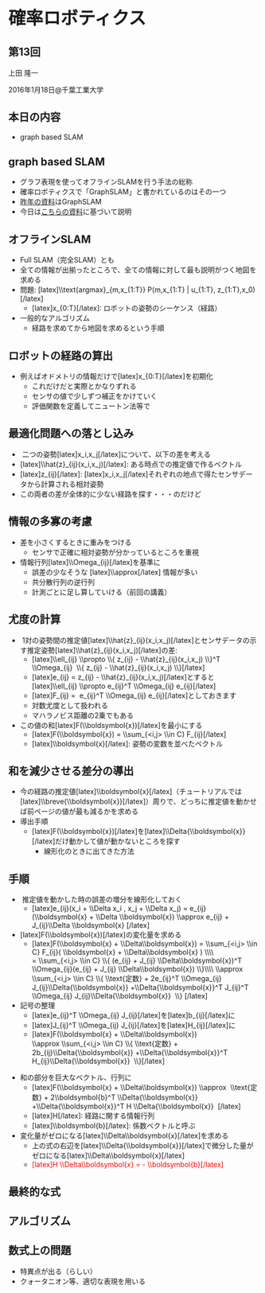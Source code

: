 <h1 style="font-size: 250%;">確率ロボティクス</h1>
<h2>第13回</h2>
上田 隆一

2016年1月18日\@千葉工業大学

<!--nextpage-->
<h2>本日の内容</h2>
<ul>
 	<li>graph based SLAM</li>
</ul>
<!--nextpage-->
<h2>graph based SLAM</h2>
<ul>
 	<li>グラフ表現を使ってオフラインSLAMを行う手法の総称</li>
 	<li>確率ロボティクスで「GraphSLAM」と書かれているのはその一つ</li>
 	<li><a href="http://www.slideshare.net/ryuichiueda/13-57036730" target="_blank">昨年の資料</a>はGraphSLAM</li>
 	<li>今日は<a href="http://ieeexplore.ieee.org/document/5681215/" target="_blank">こちらの資料</a>に基づいて説明</li>
</ul>
<!--nextpage-->
<h2>オフラインSLAM</h2>
<ul>
 	<li>Full SLAM（完全SLAM）とも</li>
 	<li>全ての情報が出揃ったところで、全ての情報に対して最も説明がつく地図を求める</li>
 	<li>問題: [latex]\\text{argmax}_{m,x_{1:T}} P(m,x_{1:T} | u_{1:T}, z_{1:T},x_0)[/latex]
<ul>
 	<li>[latex]x_{0:T}[/latex]: ロボットの姿勢のシーケンス（経路）</li>
</ul>
</li>
 	<li>一般的なアルゴリズム
<ul>
 	<li>経路を求めてから地図を求めるという手順</li>
</ul>
</li>
</ul>
<!--nextpage-->
<h2>ロボットの経路の算出</h2>
<ul>
 	<li>例えばオドメトリの情報だけで[latex]x_{0:T}[/latex]を初期化
<ul>
 	<li>これだけだと実際とかなりずれる</li>
 	<li>センサの値で少しずつ補正をかけていく</li>
 	<li>評価関数を定義してニュートン法等で</li>
</ul>
</li>
</ul>
<!--nextpage-->
<h2>最適化問題への落とし込み</h2>
<ul>
 	<li> 二つの姿勢[latex]x_i,x_j[/latex]について、以下の差を考える</li>
 	<li>[latex]\\hat{z}_{ij}(x_i,x_j)[/latex]: ある時点での推定値で作るベクトル</li>
 	<li>[latex]z_{ij}[/latex]: [latex]x_i,x_j[/latex]それぞれの地点で得たセンサデータから計算される相対姿勢</li>
 	<li>この両者の差が全体的に少ない経路を探す・・・のだけど</li>
</ul>
<!--nextpage-->
<h2>情報の多寡の考慮</h2>
<ul>
 	<li>差を小さくするときに重みをつける
<ul>
 	<li>センサで正確に相対姿勢が分かっているところを重視</li>
</ul>
</li>
 	<li>情報行列[latex]\\Omega_{ij}[/latex]を基準に
<ul>
 	<li>誤差の少なそうな [latex]\\approx[/latex] 情報が多い</li>
 	<li>共分散行列の逆行列</li>
 	<li>計測ごとに足し算していける（前回の講義）</li>
</ul>
</li>
</ul>
<!--nextpage-->
<h2>尤度の計算</h2>
<ul>
 	<li> 1対の姿勢間の推定値[latex]\\hat{z}_{ij}(x_i,x_j)[/latex]とセンサデータの示す推定姿勢[latex]\\hat{z}_{ij}(x_i,x_j)[/latex]の差:
<ul>
 	<li>[latex]\\ell_{ij} \\propto \\{ z_{ij} - \\hat{z}_{ij}(x_i,x_j) \\}^T \\Omega_{ij}  \\{ z_{ij} - \\hat{z}_{ij}(x_i,x_j) \\}[/latex]</li>
 	<li>[latex]e_{ij} = z_{ij} - \\hat{z}_{ij}(x_i,x_j)[/latex]とすると[latex]\\ell_{ij} \\propto e_{ij}^T \\Omega_{ij} e_{ij}[/latex]</li>
 	<li>[latex]F_{ij} =  e_{ij}^T \\Omega_{ij} e_{ij}[/latex]としておきます</li>
 	<li>対数尤度として扱われる</li>
 	<li>マハラノビス距離の2乗でもある</li>
</ul>
</li>
 	<li>この値の和[latex]F(\\boldsymbol{x})[/latex]を最小にする
<ul>
 	<li>[latex]F(\\boldsymbol{x}) = \\sum_{&lt;i,j&gt; \\in C} F_{ij}[/latex]</li>
 	<li>[latex]\\boldsymbol{x}[/latex]: 姿勢の変数を並べたベクトル</li>
</ul>
</li>
</ul>
<!--nextpage-->
<h2>和を減少させる差分の導出</h2>
<ul>
 	<li>今の経路の推定値[latex]\\boldsymbol{x}[/latex]（チュートリアルでは[latex]\\breve{\\boldsymbol{x}}[/latex]）周りで、どっちに推定値を動かせば前ページの値が最も減るかを求める</li>
 	<li>導出手順
<ul>
 	<li>[latex]F(\\boldsymbol{x})[/latex]を[latex]\\Delta{\\boldsymbol{x}}[/latex]だけ動かして値が動かないところを探す
<ul>
 	<li>線形化のときに出てきた方法</li>
</ul>
</li>
</ul>
</li>
</ul>
<!--nextpage-->
<h2>手順</h2>
<ul>
 	<li> 推定値を動かした時の誤差の増分を線形化しておく
<ul>
 	<li>[latex]e_{ij}(x_i + \\Delta x_i , x_j + \\Delta x_j) = e_{ij} (\\boldsymbol{x} + \\Delta \\boldsymbol{x}) \\approx e_{ij} + J_{ij}\\Delta \\boldsymbol{x} [/latex]</li>
</ul>
</li>
 	<li>[latex]F(\\boldsymbol{x})[/latex]の変化量を求める
<ul>
 	<li>[latex]F(\\boldsymbol{x} + \\Delta\\boldsymbol{x}) = \\sum_{&lt;i,j&gt; \\in C} F_{ij}( \\boldsymbol{x} + \\Delta\\boldsymbol{x} ) \\\\
= \\sum_{&lt;i,j&gt; \\in C} \\{ (e_{ij} + J_{ij} \\Delta\\boldsymbol{x})^T \\Omega_{ij}(e_{ij} + J_{ij} \\Delta\\boldsymbol{x}) \\}\\\\
\\approx \\sum_{&lt;i,j&gt; \\in C} \\{ \\text{定数} + 2e_{ij}^T \\Omega_{ij} J_{ij}\\Delta{\\boldsymbol{x}} +\\Delta{\\boldsymbol{x}}^T J_{ij}^T \\Omega_{ij} J_{ij}\\Delta{\\boldsymbol{x}}  \\} [/latex]</li>
</ul>
</li>
 	<li>記号の整理
<ul>
 	<li>[latex]e_{ij}^T \\Omega_{ij} J_{ij}[/latex]を[latex]b_{ij}[/latex]に</li>
 	<li>[latex]J_{ij}^T \\Omega_{ij} J_{ij}[/latex]を[latex]H_{ij}[/latex]に</li>
 	<li>[latex]F(\\boldsymbol{x} + \\Delta\\boldsymbol{x}) \\approx \\sum_{&lt;i,j&gt; \\in C} \\{ \\text{定数} + 2b_{ij}\\Delta{\\boldsymbol{x}} +\\Delta{\\boldsymbol{x}}^T H_{ij}\\Delta{\\boldsymbol{x}}  \\}[/latex]</li>
</ul>
</li>
</ul>
<!--nextpage-->
<ul>
 	<li>和の部分を巨大なベクトル、行列に
<ul>
 	<li>[latex]F(\\boldsymbol{x} + \\Delta\\boldsymbol{x}) \\approx  \\text{定数} + 2\\boldsymbol{b}^T \\Delta{\\boldsymbol{x}} +\\Delta{\\boldsymbol{x}}^T H \\Delta{\\boldsymbol{x}}  [/latex]</li>
 	<li>[latex]H[/latex]: 経路に関する情報行列</li>
 	<li>[latex]\\boldsymbol{b}[/latex]: 係数ベクトルと呼ぶ</li>
</ul>
</li>
 	<li>変化量がゼロになる[latex]\\Delta\\boldsymbol{x}[/latex]を求める
<ul>
 	<li>上の式の右辺を[latex]\\Delta{\\boldsymbol{x}}[/latex]で微分した量がゼロになる[latex]\\Delta\\boldsymbol{x}[/latex]</li>
 	<li><span style="color: #ff0000;">[latex]H \\Delta\\boldsymbol{x} = - \\boldsymbol{b}[/latex]</span></li>
</ul>
</li>
</ul>
<!--nextpage-->
<h2>最終的な式</h2>
<!--nextpage-->
<h2>アルゴリズム</h2>
<!--nextpage-->
<h2>数式上の問題</h2>
<ul>
 	<li>特異点が出る（らしい）</li>
 	<li>クォータニオン等、適切な表現を用いる</li>
</ul>
